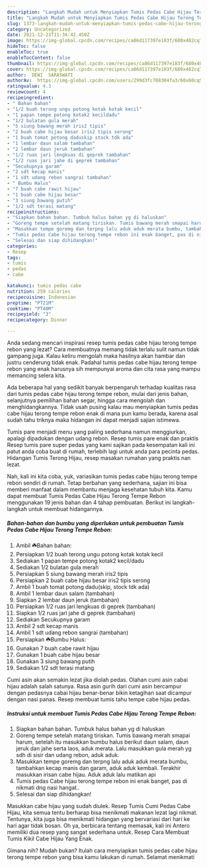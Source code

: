 ```yaml
---
description: "Langkah Mudah untuk Menyiapkan Tumis Pedas Cabe Hijau Terong Tempe Rebon, Menggugah Selera"
title: "Langkah Mudah untuk Menyiapkan Tumis Pedas Cabe Hijau Terong Tempe Rebon, Menggugah Selera"
slug: 1373-langkah-mudah-untuk-menyiapkan-tumis-pedas-cabe-hijau-terong-tempe-rebon-menggugah-selera
category: Uncategorized
date: 2021-12-21T11:34:42.450Z
image: https://img-global.cpcdn.com/recipes/ca86d117397e183f/680x482cq70/tumis-pedas-cabe-hijau-terong-tempe-rebon-foto-resep-utama.jpg
hideToc: false
enableToc: true
enableTocContent: false
thumbnail: https://img-global.cpcdn.com/recipes/ca86d117397e183f/680x482cq70/tumis-pedas-cabe-hijau-terong-tempe-rebon-foto-resep-utama.jpg
cover: https://img-global.cpcdn.com/recipes/ca86d117397e183f/680x482cq70/tumis-pedas-cabe-hijau-terong-tempe-rebon-foto-resep-utama.jpg
author:  DEWI  SARASWATI
authorAv:  https://img-global.cpcdn.com/users/299d3fc708304fa3/60x60cq50/avatar.jpg
ratingvalue: 4.3
reviewcount: 4
recipeingredient:
- " Bahan bahan"
- "1/2 buah terong ungu potong kotak kotak kecil"
- "1 papan tempe potong kotak2 kecildadu"
- "1/2 bulatan gula merah"
- "5 siung bawang merah iris2 tipis"
- "2 buah cabe hijau besar iris2 tipis serong"
- "1 buah tomat potong daduskip stock tdk ada"
- "1 lembar daun salam tambahan"
- "2 lembar daun jeruk tambahan"
- "1/2 ruas jari lengkuas di geprek tambahan"
- "1/2 ruas jari jahe di geprek tambahan"
- "Secukupnya garam"
- "2 sdt kecap manis"
- "1 sdt udang rebon sangrai tambahan"
- " Bumbu Halus"
- "7 buah cabe rawit hijau"
- "1 buah cabe hijau besar"
- "3 siung bawang putih"
- "1/2 sdt terasi matang"
recipeinstructions:
- "Siapkan bahan bahan. Tumbuk halus bahan yg di haluskan"
- "Goreng tempe setelah matang tiriskan. Tumis bawang merah smapai harum, setelah itu masukkan bumbu halus berikut daun salam, daun jeruk dan jahe serta laos, aduk merata. Lalu masukkan gula merah yg sdh di sisir dan udang rebon, aduk aduk."
- "Masukkan tempe goremg dan terpng lalu aduk aduk merata bumbu, tambahkan kecap manis dan garam, aduk aduk kembali. Terakhir masukkan irisan cabe hijau. Aduk aduk lalu matikan api"
- "Tumis pedas Cabe hijau terong tempe rebon ini enak banget, pas di nikmati dng nasi hangat.."
- "Selesai dan siap dihidangkan!"
categories:
- Resep
tags:
- tumis
- pedas
- cabe

katakunci: tumis pedas cabe 
nutrition: 259 calories
recipecuisine: Indonesian
preptime: "PT21M"
cooktime: "PT40M"
recipeyield: "3"
recipecategory: Dinner

---
```



Anda sedang mencari inspirasi resep tumis pedas cabe hijau terong tempe rebon yang lezat? Cara membuatnya memang tidak terlalu sulit namun tidak gampang juga. Kalau keliru mengolah maka hasilnya akan hambar dan justru cenderung tidak enak. Padahal tumis pedas cabe hijau terong tempe rebon yang enak harusnya sih mempunyai aroma dan cita rasa yang mampu memancing selera kita.


Ada beberapa hal yang sedikit banyak berpengaruh terhadap kualitas rasa dari tumis pedas cabe hijau terong tempe rebon, mulai dari jenis bahan, selanjutnya pemilihan bahan segar, hingga cara mengolah dan menghidangkannya. Tidak usah pusing kalau mau menyiapkan tumis pedas cabe hijau terong tempe rebon enak di mana pun kamu berada, karena asal sudah tahu triknya maka hidangan ini dapat menjadi sajian istimewa.

Tumis pare menjadi menu yang paling sederhana namun menggiurkan, apalagi dipadukan dengan udang rebon. Resep tumis pare enak dan praktis Resep tumis pare super pedas yang kami sajikan pada kesempatan kali ini patut anda coba buat di rumah, terlebih lagi untuk anda para pecinta pedas. Hidangan Tumis Terong Hijau, resep masakan rumahan yang praktis nan lezat.


Nah, kali ini kita coba, yuk, variasikan tumis pedas cabe hijau terong tempe rebon sendiri di rumah. Tetap berbahan yang sederhana, sajian ini bisa memberi manfaat dalam membantu menjaga kesehatan tubuh kita. Kamu dapat membuat Tumis Pedas Cabe Hijau Terong Tempe Rebon menggunakan 19 jenis bahan dan 4 tahap pembuatan. Berikut ini langkah-langkah untuk membuat hidangannya.

<!--inarticleads1-->

##### Bahan-bahan dan bumbu yang diperlukan untuk pembuatan Tumis Pedas Cabe Hijau Terong Tempe Rebon:

1. Ambil  ☘️Bahan bahan:
1. Persiapkan 1/2 buah terong ungu potong kotak kotak kecil
1. Sediakan 1 papan tempe potong kotak2 kecil/dadu
1. Sediakan 1/2 bulatan gula merah
1. Persiapkan 5 siung bawang merah iris2 tipis
1. Persiapkan 2 buah cabe hijau besar iris2 tipis serong
1. Ambil 1 buah tomat potong dadu(skip, stock tdk ada)
1. Ambil 1 lembar daun salam (tambahan)
1. Siapkan 2 lembar daun jeruk (tambahan)
1. Persiapkan 1/2 ruas jari lengkuas di geprek (tambahan)
1. Siapkan 1/2 ruas jari jahe di geprek (tambahan)
1. Sediakan Secukupnya garam
1. Ambil 2 sdt kecap manis
1. Ambil 1 sdt udang rebon sangrai (tambahan)
1. Persiapkan  ☘️Bumbu Halus:
1. Gunakan 7 buah cabe rawit hijau
1. Gunakan 1 buah cabe hijau besar
1. Gunakan 3 siung bawang putih
1. Sediakan 1/2 sdt terasi matang


Cumi asin akan semakin lezat jika diolah pedas. Olahan cumi asin cabai hijau adalah salah satunya. Rasa asin gurih dari cumi asin bercampur dengan pedasnya cabai hijau benar-benar bikin ketagihan saat dicampur dengan nasi panas. Resep membuat tumis tahu tempe cabe hijau pedas. 

<!--inarticleads2-->

##### Instruksi untuk membuat Tumis Pedas Cabe Hijau Terong Tempe Rebon:

1. Siapkan bahan bahan. Tumbuk halus bahan yg di haluskan
1. Goreng tempe setelah matang tiriskan. Tumis bawang merah smapai harum, setelah itu masukkan bumbu halus berikut daun salam, daun jeruk dan jahe serta laos, aduk merata. Lalu masukkan gula merah yg sdh di sisir dan udang rebon, aduk aduk.
1. Masukkan tempe goremg dan terpng lalu aduk aduk merata bumbu, tambahkan kecap manis dan garam, aduk aduk kembali. Terakhir masukkan irisan cabe hijau. Aduk aduk lalu matikan api
1. Tumis pedas Cabe hijau terong tempe rebon ini enak banget, pas di nikmati dng nasi hangat..
1. Selesai dan siap dihidangkan!

Masukkan cabe hijau yang sudah diulek. Resep Tumis Cumi Pedas Cabe Hijau, kita semua tentu berharap bisa menikmati makanan lezat lagi nikmat. Tentunya, kita juga bisa menikmati hidangan yang bervariasi dari hari ke hari agar tidak bosan. Oh ya, berbicara tentang memasak, kali ini Antero memiliki dua resep yang sangat sederhana untuk. Resep Cara Membuat Tumis Kikil Cabe Hijau Yang Enak. 

Gimana nih? Mudah bukan? Itulah cara menyiapkan tumis pedas cabe hijau terong tempe rebon yang bisa kamu lakukan di rumah. Selamat menikmati
